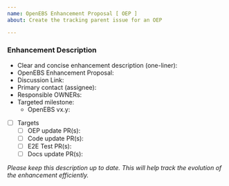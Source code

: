 ```yaml
---
name: OpenEBS Enhancement Proposal [ OEP ]
about: Create the tracking parent issue for an OEP

---
```


### Enhancement Description

- Clear and concise enhancement description (one-liner):
- OpenEBS Enhancement Proposal: <!-- link to oep file; if none yet, link to PR -->
- Discussion Link: <!-- link to any issue, thread, or recording where the Enhancement was discussed before OEP creation -->
- Primary contact (assignee):
- Responsible OWNERs:
- Targeted milestone:
  - OpenEBS vx.y:
- [ ] Targets
  - [ ] OEP update PR(s):
  - [ ] Code update PR(s):
  - [ ] E2E Test PR(s):
  - [ ] Docs update PR(s):

_Please keep this description up to date. This will help track the evolution of the enhancement efficiently._
